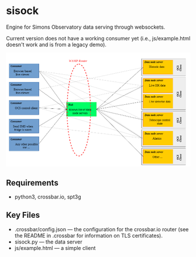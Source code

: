 # sisock
Engine for Simons Observatory data serving through websockets.

Current version does not have a working consumer yet (i.e., js/example.html
doesn't work and is from a legacy demo).

![Diagram of stuff](doc/diagram.png)

## Requirements
* python3, crossbar.io, spt3g

## Key Files
* .crossbar/config.json &mdash; the configuration for the crossbar.io router (see the README in .crossbar for information on TLS certificates).
* sisock.py &mdash; the data server
* js/example.html &mdash; a simple client
